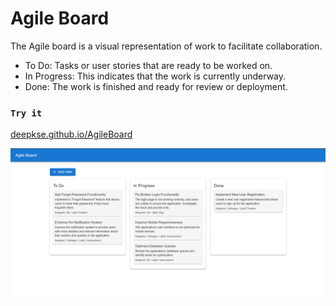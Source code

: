 # Agile Board

The Agile board is a visual representation of work to facilitate collaboration.

* To Do: Tasks or user stories that are ready to be worked on.
* In Progress: This indicates that the work is currently underway.
* Done: The work is finished and ready for review or deployment.

### `Try it`

[deepkse.github.io/AgileBoard](https://deepkse.github.io/AgileBoard)

![Agile Board](https://github.com/deepkse/deepkse/blob/main/public/images/AgileBoard.png?raw=true)

